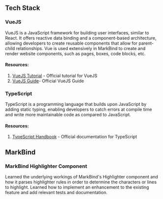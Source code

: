 ## Tech Stack
### VueJS
VueJS is a JavaScript framework for building user interfaces, similar to React. It offers reactive data binding and a component-based architecture, allowing developers to create reusable components that allow for parent-child relationships. Vue is used extensively in MarkBind to create and render website components, such as pages, boxes, code blocks, etc.

#### Resources:
1. [VueJS Tutorial](https://vuejs.org/tutorial/#step-1) - Official tutorial for VueJS
2. [VueJS Guide](https://vuejs.org/guide/introduction.html)- Official VueJS Guide 

### TypeScript
TypeScript is a programming language that builds upon JavaScript by adding static typing, enabling developers to catch errors at compile time and write more maintainable code as compared to JavaScript.

#### Resources:
1. [TypeScript Handbook](https://www.typescriptlang.org/docs/handbook/intro.html) - Official documentation for TypeScript

## MarkBind
### MarkBind Highlighter Component
Learned the underlying workings of MarkBind's Highlighter component and how it parses highlighter rules in order to determine the characters or lines to highlight. Learned how to implement an enhancement to the existing feature and add relevant tests and documentation.